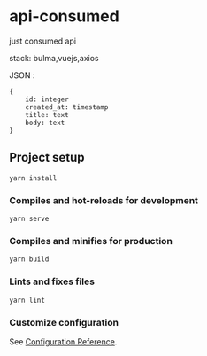 # api-consumed

just consumed api 

stack: bulma,vuejs,axios

JSON :

    {
        id: integer
        created_at: timestamp
        title: text
        body: text
    }

## Project setup
```
yarn install
```

### Compiles and hot-reloads for development
```
yarn serve
```

### Compiles and minifies for production
```
yarn build
```

### Lints and fixes files
```
yarn lint
```

### Customize configuration
See [Configuration Reference](https://cli.vuejs.org/config/).
